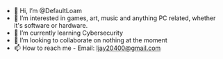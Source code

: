 - 👋 Hi, I’m @DefaultLoam
- 👀 I’m interested in games, art, music and anything PC related, whether it's software or hardware.
- 🌱 I’m currently learning Cybersecurity
- 💞️ I’m looking to collaborate on nothing at the moment
- 📫 How to reach me - Email: ljay20400@gmail.com

<!---
DefaultLoam/DefaultLoam is a ✨ special ✨ repository because its `README.md` (this file) appears on your GitHub profile.
You can click the Preview link to take a look at your changes.
--->
